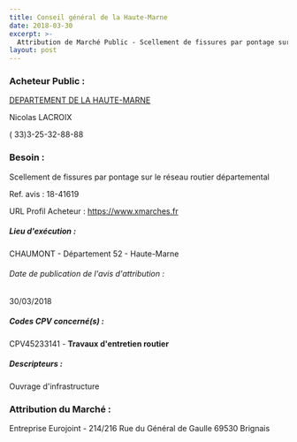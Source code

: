 ```yaml
---
title: Conseil général de la Haute-Marne
date: 2018-03-30
excerpt: >-
  Attribution de Marché Public - Scellement de fissures par pontage sur le réseau routier départemental
layout: post
---
```


### Acheteur Public : 
<a href="/acheteur-137/siren-225200013"> DEPARTEMENT DE LA HAUTE-MARNE</a><br/>

Nicolas LACROIX



( 33)3-25-32-88-88

### Besoin :

Scellement de fissures par pontage sur le réseau routier départemental

Ref. avis : 18-41619

URL Profil Acheteur : https://www.xmarches.fr

##### Lieu d'exécution :

CHAUMONT - Département 52 - Haute-Marne

###### Date de publication de l'avis d'attribution : 
30/03/2018

##### Codes CPV concerné(s) :
CPV45233141 - **Travaux d'entretien routier** <br/>

##### Descripteurs :
Ouvrage d'infrastructure <br/>

### Attribution du Marché :
Entreprise Eurojoint - 214/216 Rue du Général de Gaulle 69530 Brignais <br/>
